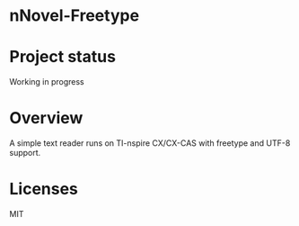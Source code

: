 nNovel-Freetype
===============

# Project status
Working in progress

# Overview
A simple text reader runs on TI-nspire CX/CX-CAS with freetype and UTF-8 support.

# Licenses
MIT
